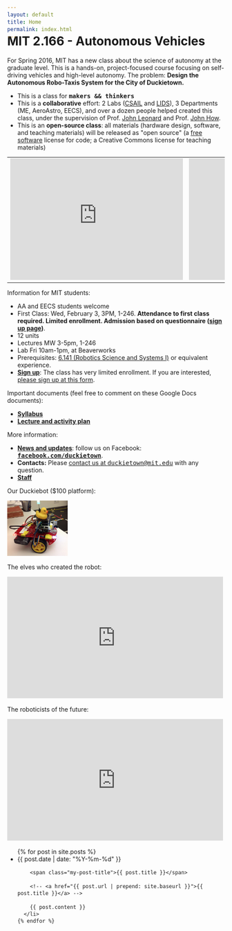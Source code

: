 ```yaml
---
layout: default
title: Home
permalink: index.html
---
```


<h1 style="margin-top:-1em">MIT 2.166 - Autonomous Vehicles</h1>

For Spring 2016, MIT has a new class about the science of autonomy at the graduate level. This is a hands-on, project-focused course focusing on self-driving vehicles and high-level autonomy. 
The problem: **Design the Autonomous Robo-Taxis System for the City of Duckietown.**

<ul>
<li>This is a class for <tt><strong>makers &amp;&amp; thinkers </strong></tt></li>
<li>This is a <strong>collaborative</strong> effort: 2 Labs (<A href="http://www.csail.mit.edu/">CSAIL</A> and <a href="http://www.lids.mit.edu">LIDS</a>), 3 Departments (ME, AeroAstro, EECS), and over a dozen people helped created this class, under the supervision of Prof. <a href="http://marinerobotics.mit.edu/">John Leonard</a> and Prof. <a href="http://www.mit.edu/~jhow/">John How</a>.
</li>
<li>This is an <strong>open-source class</strong>: all materials (hardware design, software, and teaching materials) will be released as "open source" (a <a href="http://www.gnu.org/philosophy/free-sw.en.html">free software</a> license for code; a Creative Commons license for teaching materials)</li>
</ul>

<table><tr><td>
  <iframe src="https://player.vimeo.com/video/152233002" width="400" height="281" frameborder="0" webkitallowfullscreen mozallowfullscreen allowfullscreen></iframe>
  </td><td>
  <iframe src="https://player.vimeo.com/video/152499589" width="400" height="281" frameborder="0" webkitallowfullscreen mozallowfullscreen allowfullscreen></iframe>
  </td>
  </tr>
</table>


<!-- <div style='text-align: center; margin: 3em'><img src='media/banner.jpg' style='width: 100%;'/></div>
 -->

<!-- 
Backstory: Duckietown is a pleasant little town in the sovereign state of Duckieland. 

You moved to Duckietown last summer, after graduating from MIT. You were following the love of your life. You were working remotely for your friend’s social networking startup. Life was good, for a while. But things didn’t quite work out the way they were supposed to---the start-up went south and so did your love life. As the winter begins, you are now single and jobless in Duckietown.

In a fortuitous late-night encounter at a Karaoke bar, you meet a funny old man and you become best friends over saké. You learn that he is a high-ranking official in the Duckie Party. 
A couple of weeks later, the Duckieland Ministry of Transportation gives you the task of designing a mobility-on-demand system based on autonomous cars for the entire country of Duckieland. You have to build this system from scratch. 
 -->
 


Information for MIT students:

<ul>
  <li>AA and EECS students welcome</li>
  <li>
  First Class: Wed, February 3, 3PM, 1-246. <strong>Attendance to first class required. Limited enrollment. 
  Admission based on questionnaire (<a href="signup.html">sign up page</a>)</strong>.
  </li>
  <li>12 units</li>
  <li>Lectures MW 3-5pm, 1-246</li>
  <li>Lab Fri 10am-1pm, at Beaverworks</li>
  <li>
  Prerequisites: <a href="http://courses.csail.mit.edu/rss/">6.141 (Robotics Science and Systems I)</a> or equivalent experience.
  </li>
  <li><strong><a href="signup.html">Sign up</a></strong>:
  The class has very limited enrollment. If you are interested, 
  <a href="https://docs.google.com/forms/d/16Ky_82MFX-vByKSyiLiUrvUXbFAWbzJylRi-G2lmdFM/viewform">please sign up at this form</a>.
  </li>
</ul>

Important documents (feel free to comment on these Google Docs documents):

<ul>
  <li><strong><a href="https://docs.google.com/document/d/1xkYod3ZepC3oMLTH-YCdMXlJRDWUQ8w14ROIh0yDsOE/edit?usp=sharing">Syllabus</a></strong></li>
  <li><strong><a href="https://docs.google.com/spreadsheets/d/1wRWIW5EvdETYPu2ZRhDElMABn3WNNEezLou5k_D_WGw/edit?usp=sharing">Lecture and activity plan</a></strong></li>
</ul>

More information: 

<ul>
  
  <li><strong><a href='updates.html'>News and updates</a></strong>: follow us on Facebook:
  <a style='font-family: monospace; font-weight: bold' href="http://facebook.com/duckietown">facebook.com/duckietown</a>.</li>
  <li><strong>Contacts:</strong> 
  Please <a href="mailto:duckietown@mit.edu">contact us at <tt>duckietown@mit.edu</tt></a> with any question.</li>
  <li><strong><a href="staff.html">Staff</a></strong> </li>
</ul>


Our Duckiebot ($100 platform):

<img style='width: 10em;' src='media/mercedes.jpg'/>


The elves who created the robot:

<iframe src="https://player.vimeo.com/video/149916365" width="500" height="281" frameborder="0" webkitallowfullscreen mozallowfullscreen allowfullscreen></iframe>

The roboticists of the future:

<iframe src="https://player.vimeo.com/video/150075068" width="500" height="281" frameborder="0" webkitallowfullscreen mozallowfullscreen allowfullscreen></iframe>


<!-- All these links are Google Docs documents 
on which everybody can comment:

- [Syllabus][syllabus]



[syllabus]: https://docs.google.com/document/d/1xkYod3ZepC3oMLTH-YCdMXlJRDWUQ8w14ROIh0yDsOE/edit -->

<div class="home">

  <!-- <h1 class="page-heading">News</h1> -->

  <!-- <h2 style='margin-top: 5em'> News </h2> -->
  <ul class="post-list">
    {% for post in site.posts %}
      <li>
        <span class="my-post-date">{{ post.date | date: "%Y-%m-%d" }}</span>

        <span class="my-post-title">{{ post.title }}</span>

        <!-- <a href="{{ post.url | prepend: site.baseurl }}">{{ post.title }}</a> -->
  
        {{ post.content }}
      </li>
    {% endfor %}
  </ul>
<!-- 
  <p class="rss-subscribe">subscribe <a href="{{ "/feed.xml" | prepend: site.baseurl }}">via RSS</a></p> -->
